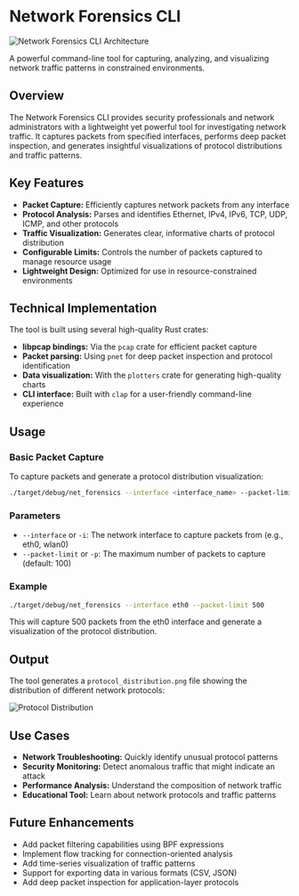# Network Forensics CLI

![Network Forensics CLI Architecture](../docs/net_forensics_architecture.png)

A powerful command-line tool for capturing, analyzing, and visualizing network traffic patterns in constrained environments.

## Overview

The Network Forensics CLI provides security professionals and network administrators with a lightweight yet powerful tool for investigating network traffic. It captures packets from specified interfaces, performs deep packet inspection, and generates insightful visualizations of protocol distributions and traffic patterns.

## Key Features

- **Packet Capture:** Efficiently captures network packets from any interface
- **Protocol Analysis:** Parses and identifies Ethernet, IPv4, IPv6, TCP, UDP, ICMP, and other protocols
- **Traffic Visualization:** Generates clear, informative charts of protocol distribution
- **Configurable Limits:** Controls the number of packets captured to manage resource usage
- **Lightweight Design:** Optimized for use in resource-constrained environments

## Technical Implementation

The tool is built using several high-quality Rust crates:

- **libpcap bindings:** Via the `pcap` crate for efficient packet capture
- **Packet parsing:** Using `pnet` for deep packet inspection and protocol identification
- **Data visualization:** With the `plotters` crate for generating high-quality charts
- **CLI interface:** Built with `clap` for a user-friendly command-line experience

## Usage

### Basic Packet Capture

To capture packets and generate a protocol distribution visualization:

```bash
./target/debug/net_forensics --interface <interface_name> --packet-limit <number_of_packets>
```

### Parameters

- `--interface` or `-i`: The network interface to capture packets from (e.g., eth0, wlan0)
- `--packet-limit` or `-p`: The maximum number of packets to capture (default: 100)

### Example

```bash
./target/debug/net_forensics --interface eth0 --packet-limit 500
```

This will capture 500 packets from the eth0 interface and generate a visualization of the protocol distribution.

## Output

The tool generates a `protocol_distribution.png` file showing the distribution of different network protocols:

![Protocol Distribution](../protocol_distribution.png)

## Use Cases

- **Network Troubleshooting:** Quickly identify unusual protocol patterns
- **Security Monitoring:** Detect anomalous traffic that might indicate an attack
- **Performance Analysis:** Understand the composition of network traffic
- **Educational Tool:** Learn about network protocols and traffic patterns

## Future Enhancements

- Add packet filtering capabilities using BPF expressions
- Implement flow tracking for connection-oriented analysis
- Add time-series visualization of traffic patterns
- Support for exporting data in various formats (CSV, JSON)
- Add deep packet inspection for application-layer protocols

